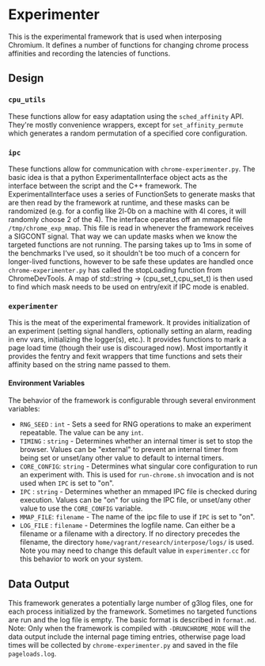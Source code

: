 # Experimenter
This is the experimental framework that is used when interposing Chromium. It defines a number of functions for changing chrome process affinities and recording the latencies of functions.

## Design
### `cpu_utils`
These functions allow for easy adaptation using the `sched_affinity` API. They're mostly convenience wrappers, except for `set_affinity_permute` which generates a random permutation of a specified core configuration.
### `ipc`
These functions allow for communication with `chrome-experimenter.py`. The basic idea is that a python ExperimentalInterface object acts as the interface between the script and the C++ framework. The ExperimentalInterface uses a series of FunctionSets to generate masks that are then read by the framework at runtime, and these masks can be randomized (e.g. for a config like 2l-0b on a machine with 4l cores, it will randomly choose 2 of the 4). The interface operates off an mmaped file `/tmp/chrome_exp_mmap`. This file is read in whenever the framework receives a SIGCONT signal. That way we can update masks when we know the targeted functions are not running. The parsing takes up to 1ms in some of the benchmarks I've used, so it shouldn't be too much of a concern for longer-lived functions, however to be safe these updates are handled once `chrome-experimenter.py` has called the stopLoading function from ChromeDevTools. A map of std::string -> (cpu\_set\_t,cpu\_set\_t) is then used to find which mask needs to be used on entry/exit if IPC mode is enabled.

### `experimenter`
This is the meat of the experimental framework. It provides initialization of an experiment (setting signal handlers, optionally setting an alarm, reading in env vars, initializing the logger(s), etc.). It provides functions to mark a page load time (though their use is discouraged now). Most importantly it provides the fentry and fexit wrappers that time functions and sets their affinity based on the string name passed to them.

#### Environment Variables
The behavior of the framework is configurable through several environment variables:
- `RNG_SEED` : `int` - Sets a seed for RNG operations to make an experiment repeatable. The value can be any `int`.
- `TIMING` : `string` - Determines whether an internal timer is set to stop the browser. Values can be "external" to prevent an internal timer from being set or unset/any other value to default to internal timers.
- `CORE_CONFIG`: `string` - Determines what singular core configuration to run an experiment with. This is used for `run-chrome.sh` invocation and is not used when `IPC` is set to "on".
- `IPC` : `string` - Determines whether an mmaped IPC file is checked during execution. Values can be "on" for using the IPC file, or unset/any other value to use the `CORE_CONFIG` variable.
- `MMAP_FILE`: `filename` - The name of the ipc file to use if `IPC` is set to "on".
- `LOG_FILE` : `filename` - Determines the logfile name. Can either be a filename or a filename with a directory. If no directory precedes the filename, the directory `home/vagrant/research/interpose/logs/` is used. Note you may need to change this default value in `experimenter.cc` for this behavior to work on your system.

## Data Output
This framework generates a potentially large number of g3log files, one for each process initialized by the framework. Sometimes no targeted functions are run and the log file is empty. The basic format is described in `format.md`. Note: Only when the framework is compiled with `-DRUNCHROME_MODE` will the data output include the internal page timing entries, otherwise page load times will be collected by `chrome-experimenter.py` and saved in the file `pageloads.log`.
